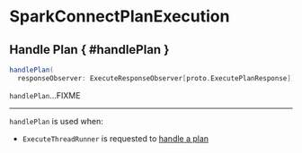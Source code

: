 # SparkConnectPlanExecution

## Handle Plan { #handlePlan }

```scala
handlePlan(
  responseObserver: ExecuteResponseObserver[proto.ExecutePlanResponse]): Unit
```

`handlePlan`...FIXME

---

`handlePlan` is used when:

* `ExecuteThreadRunner` is requested to [handle a plan](ExecuteThreadRunner.md#handlePlan)
